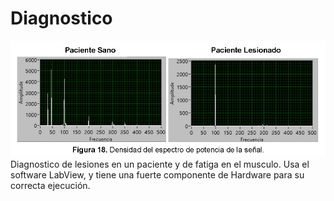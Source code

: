 # Diagnostico
![Comparativa de Espectros de Frecuencia](Comparativa_Fourier.png)
Diagnostico de lesiones en un paciente y de fatiga en el musculo. 
Usa el software LabView, y tiene una fuerte componente de Hardware para su correcta ejecución.
